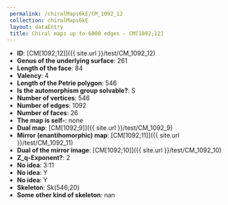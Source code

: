 ```yaml
--- 
 permalink: /chiralMaps6kE/CM_1092_12 
 collection: chiralMaps6kE
 layout: dataEntry
 title: Chiral maps up to 6000 edges - CM[1092;12]
---
```


- **ID**: [CM[1092;12]]({{ site.url }}/test/CM_1092_12)
- **Genus of the underlying surface**: 261
- **Length of the face**: 84
- **Valency**: 4
- **Length of the Petrie polygon**: 546
- **Is the automorphism group solvable?**: S
- **Number of vertices**: 546
- **Number of edges**: 1092
- **Number of faces**: 26
- **The map is self-**: none
- **Dual map**: [CM[1092;9]]({{ site.url }}/test/CM_1092_9)
- **Mirror (enantihomorphic) map**: [CM[1092;11]]({{ site.url }}/test/CM_1092_11)
- **Dual of the mirror image**: [CM[1092;10]]({{ site.url }}/test/CM_1092_10)
- **Z_q-Exponent?**: 2
- **No idea**:  3:11
- **No idea**: Y
- **No idea**: Y
- **Skeleton**: Sk(546;20)
- **Some other kind of skeleton**: nan
